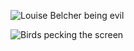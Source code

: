 ![Louise Belcher being evil](https://media2.giphy.com/media/3o72FfM5HJydzafgUE/giphy.gif)


![Birds pecking the screen](https://media3.giphy.com/media/V0E9fl9dPKWWI/giphy.gif?cid=ecf05e47531o78vb8crdvhy0rpx6pyqu1zvthqlxjgqwt1q2&rid=giphy.gif)

<!--
**grillorafael/grillorafael** is a ✨ _special_ ✨ repository because its `README.md` (this file) appears on your GitHub profile.

Here are some ideas to get you started:

- 🔭 I’m currently working on ...
- 🌱 I’m currently learning ...
- 👯 I’m looking to collaborate on ...
- 🤔 I’m looking for help with ...
- 💬 Ask me about ...
- 📫 How to reach me: ...
- 😄 Pronouns: ...
- ⚡ Fun fact: ...
-->
